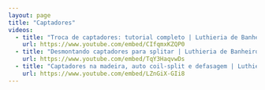 ```yaml
---
layout: page
title: "Captadores"
videos:
  - title: "Troca de captadores: tutorial completo | Luthieria de Banheiro"
    url: https://www.youtube.com/embed/CIfqmxKZQP0
  - title: "Desmontando captadores para splitar | Luthieria de Banheiro"
    url: https://www.youtube.com/embed/TqY3HaqvwDs
  - title: "Captadores na madeira, auto coil-split e defasagem | Luthieria de Banheiro"
    url: https://www.youtube.com/embed/LZnGiX-GIi8
---
```

